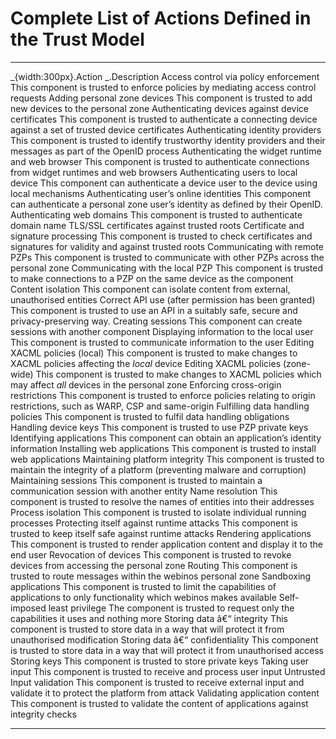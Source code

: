 Complete List of Actions Defined in the Trust Model
===================================================

  ----------------------------------------------------- ---------------------------------------------------------------------------------------------------------------------------
  _{width:300px}.Action                            _.Description
  Access control via policy enforcement                 This component is trusted to enforce policies by mediating access control requests
  Adding personal zone devices                          This component is trusted to add new devices to the personal zone
  Authenticating devices against device certificates    This component is trusted to authenticate a connecting device against a set of trusted device certificates
  Authenticating identity providers                     This component is trusted to identify trustworthy identity providers and their messages as part of the OpenID process
  Authenticating the widget runtime and web browser     This component is trusted to authenticate connections from widget runtimes and web browsers
  Authenticating users to local device                  This component can authenticate a device user to the device using local mechanisms
  Authenticating user’s online identities               This component can authenticate a personal zone user’s identity as defined by their OpenID.
  Authenticating web domains                            This component is trusted to authenticate domain name TLS/SSL certificates against trusted roots
  Certificate and signature processing                  This component is trusted to check certificates and signatures for validity and against trusted roots
  Communicating with remote PZPs                        This component is trusted to communicate with other PZPs across the personal zone
  Communicating with the local PZP                      This component is trusted to make connections to a PZP on the same device as the component
  Content isolation                                     This component can isolate content from external, unauthorised entities
  Correct API use (after permission has been granted)   This component is trusted to use an API in a suitably safe, secure and privacy-preserving way.
  Creating sessions                                     This component can create sessions with another component
  Displaying information to the local user              This component is trusted to communicate information to the user
  Editing XACML policies (local)                        This component is trusted to make changes to XACML policies affecting the _local_ device
  Editing XACML policies (zone-wide)                    This component is trusted to make changes to XACML policies which may affect _all_ devices in the personal zone
  Enforcing cross-origin restrictions                   This component is trusted to enforce policies relating to origin restrictions, such as WARP, CSP and same-origin
  Fulfilling data handling policies                     This component is trusted to fulfil data handling obligations
  Handling device keys                                  This component is trusted to use PZP private keys
  Identifying applications                              This component can obtain an application’s identity information
  Installing web applications                           This component is trusted to install web applications
  Maintaining platform integrity                        This component is trusted to maintain the integrity of a platform (preventing malware and corruption)
  Maintaining sessions                                  This component is trusted to maintain a communication session with another entity
  Name resolution                                       This component is trusted to resolve the names of entities into their addresses
  Process isolation                                     This component is trusted to isolate individual running processes
  Protecting itself against runtime attacks             This component is trusted to keep itself safe against runtime attacks
  Rendering applications                                This component is trusted to render application content and display it to the end user
  Revocation of devices                                 This component is trusted to revoke devices from accessing the personal zone
  Routing                                               This component is trusted to route messages within the webinos personal zone
  Sandboxing applications                               This component is trusted to limit the capabilities of applications to only functionality which webinos makes available
  Self-imposed least privilege                          The component is trusted to request only the capabilities it uses and nothing more
  Storing data â€“ integrity                            This component is trusted to store data in a way that will protect it from unauthorised modification
  Storing data â€“ confidentiality                      This component is trusted to store data in a way that will protect it from unauthorised access
  Storing keys                                          This component is trusted to store private keys
  Taking user input                                     This component is trusted to receive and process user input
  Untrusted Input validation                            This component is trusted to receive external input and validate it to protect the platform from attack
  Validating application content                        This component is trusted to validate the content of applications against integrity checks
  ----------------------------------------------------- ---------------------------------------------------------------------------------------------------------------------------


